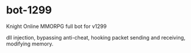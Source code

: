 # bot-1299
Knight Online MMORPG full bot for v1299

dll injection,
bypassing anti-cheat, 
hooking packet sending and receiving,
modifying memory.
